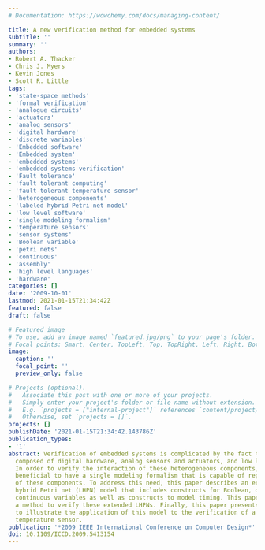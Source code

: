 ```yaml
---
# Documentation: https://wowchemy.com/docs/managing-content/

title: A new verification method for embedded systems
subtitle: ''
summary: ''
authors:
- Robert A. Thacker
- Chris J. Myers
- Kevin Jones
- Scott R. Little
tags:
- 'state-space methods'
- 'formal verification'
- 'analogue circuits'
- 'actuators'
- 'analog sensors'
- 'digital hardware'
- 'discrete variables'
- 'Embedded software'
- 'Embedded system'
- 'embedded systems'
- 'embedded systems verification'
- 'Fault tolerance'
- 'fault tolerant computing'
- 'fault-tolerant temperature sensor'
- 'heterogeneous components'
- 'labeled hybrid Petri net model'
- 'low level software'
- 'single modeling formalism'
- 'temperature sensors'
- 'sensor systems'
- 'Boolean variable'
- 'petri nets'
- 'continuous'
- 'assembly'
- 'high level languages'
- 'hardware'
categories: []
date: '2009-10-01'
lastmod: 2021-01-15T21:34:42Z
featured: false
draft: false

# Featured image
# To use, add an image named `featured.jpg/png` to your page's folder.
# Focal points: Smart, Center, TopLeft, Top, TopRight, Left, Right, BottomLeft, Bottom, BottomRight.
image:
  caption: ''
  focal_point: ''
  preview_only: false

# Projects (optional).
#   Associate this post with one or more of your projects.
#   Simply enter your project's folder or file name without extension.
#   E.g. `projects = ["internal-project"]` references `content/project/deep-learning/index.md`.
#   Otherwise, set `projects = []`.
projects: []
publishDate: '2021-01-15T21:34:42.143786Z'
publication_types:
- '1'
abstract: Verification of embedded systems is complicated by the fact that they are
  composed of digital hardware, analog sensors and actuators, and low level software.
  In order to verify the interaction of these heterogeneous components, it would be
  beneficial to have a single modeling formalism that is capable of representing all
  of these components. To address this need, this paper describes an extended labeled
  hybrid Petri net (LHPN) model that includes constructs for Boolean, discrete, and
  continuous variables as well as constructs to model timing. This paper also presents
  a method to verify these extended LHPNs. Finally, this paper presents a case study
  to illustrate the application of this model to the verification of a fault-tolerant
  temperature sensor.
publication: '*2009 IEEE International Conference on Computer Design*'
doi: 10.1109/ICCD.2009.5413154
---
```

